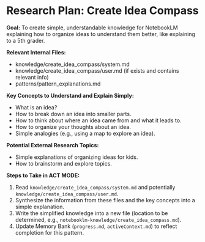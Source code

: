 # Research Plan: Create Idea Compass

**Goal:** To create simple, understandable knowledge for NotebookLM explaining how to organize ideas to understand them better, like explaining to a 5th grader.

**Relevant Internal Files:**
- knowledge/create_idea_compass/system.md
- knowledge/create_idea_compass/user.md (if exists and contains relevant info)
- patterns/pattern_explanations.md

**Key Concepts to Understand and Explain Simply:**
- What is an idea?
- How to break down an idea into smaller parts.
- How to think about where an idea came from and what it leads to.
- How to organize your thoughts about an idea.
- Simple analogies (e.g., using a map to explore an idea).

**Potential External Research Topics:**
- Simple explanations of organizing ideas for kids.
- How to brainstorm and explore topics.

**Steps to Take in ACT MODE:**
1. Read `knowledge/create_idea_compass/system.md` and potentially `knowledge/create_idea_compass/user.md`.
2. Synthesize the information from these files and the key concepts into a simple explanation.
3. Write the simplified knowledge into a new file (location to be determined, e.g., `notebooklm-knowledge/create_idea_compass.md`).
4. Update Memory Bank (`progress.md`, `activeContext.md`) to reflect completion for this pattern.
